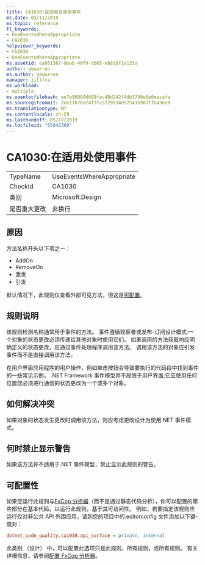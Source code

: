 ```yaml
---
title: CA1030:在适用处使用事件
ms.date: 03/11/2019
ms.topic: reference
f1_keywords:
- UseEventsWhereAppropriate
- CA1030
helpviewer_keywords:
- CA1030
- UseEventsWhereAppropriate
ms.assetid: ea051367-deeb-40f9-9b65-eb818f1e133a
author: gewarren
ms.author: gewarren
manager: jillfra
ms.workload:
- multiple
ms.openlocfilehash: ee7e96009d689fec48d242f4db1790e6e0eacafa
ms.sourcegitcommit: 2ee11676af4f3fc5729934d52541e9871fb43ee9
ms.translationtype: MT
ms.contentlocale: zh-CN
ms.lasthandoff: 05/17/2019
ms.locfileid: "65842369"
---
```

# <a name="ca1030-use-events-where-appropriate"></a>CA1030:在适用处使用事件

|||
|-|-|
|TypeName|UseEventsWhereAppropriate|
|CheckId|CA1030|
|类别|Microsoft.Design|
|是否重大更改|非换行|

## <a name="cause"></a>原因

方法名称开头以下项之一：

- AddOn
- RemoveOn
- 激发
- 引发

默认情况下，此规则仅查看外部可见方法，但这是[可配置](#configurability)。

## <a name="rule-description"></a>规则说明

该规则检测名称通常用于事件的方法。 事件遵循观察者或发布-订阅设计模式;一个对象的状态更改必须传递给其他对象时使用它们。 如果调用的方法获取响应明确定义的状态更改，应通过事件处理程序调用该方法。 调用该方法的对象应引发事件而不是直接调用该方法。

在用户界面应用程序的用户操作，例如单击按钮会导致要执行的代码段中找到事件的一些常见示例。 .NET Framework 事件模型并不局限于用户界面;它应使用任何位置您必须进行通信的状态更改为一个或多个对象。

## <a name="how-to-fix-violations"></a>如何解决冲突

如果对象的状态发生更改时调用该方法，则应考虑更改设计为使用.NET 事件模式。

## <a name="when-to-suppress-warnings"></a>何时禁止显示警告

如果该方法并不适用于.NET 事件模型，禁止显示此规则的警告。

## <a name="configurability"></a>可配置性

如果您运行此规则与[FxCop 分析器](install-fxcop-analyzers.md)（而不是通过静态代码分析），你可以配置的哪些部分在基本代码，以运行此规则，基于其可访问性。 例如，若要指定该规则应运行仅对非公共 API 外围应用，请到您的项目中的.editorconfig 文件添加以下键-值对：

```ini
dotnet_code_quality.ca1030.api_surface = private, internal
```

此类别 （设计） 中，可以配置此选项只是此规则，所有规则，或所有规则。 有关详细信息，请参阅[配置 FxCop 分析器](configure-fxcop-analyzers.md)。